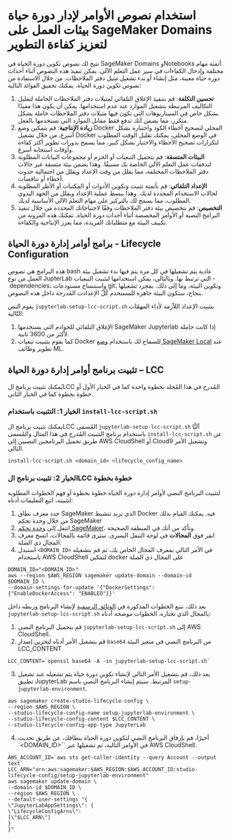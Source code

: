# استخدام نصوص الأوامر لإدار دورة حياة بيئات العمل على SageMaker Domains لتعزيز كفاءة التطوير

تتيح لك نصوص تكوين دورة الحياة في SageMaker Domains وNotebooks أتمتة مهام مختلفة وإدخال الكفاءات في سير عمل التعلم الآلي. يمكن تنفيذ هذه النصوص أثناء أحداث دورة حياة معينة، مثل إنشاء أو بدء تشغيل مثيل دفتر الملاحظات. من خلال الاستفادة من نصوص تكوين دورة الحياة، يمكنك تحقيق الفوائد التالية:

1. **تحسين التكلفة**: قم بتنفيذ الإغلاق التلقائي لمثيلات دفتر الملاحظات الخاملة لتقليل التكاليف المرتبطة بتشغيل الموارد عند عدم استخدامها. يمكن أن يكون هذا مفيدًا بشكل خاص في السيناريوهات التي تكون فيها مثيلات دفتر الملاحظات خاملة بشكل متكرر، مما يضمن أنك تدفع فقط مقابل الموارد التي تستخدمها بالفعل.
2. **زيادة الإنتاجية**: قم بتمكين وضع Docker المحلي لتصحيح أخطاء الكود واختباره بشكل أسرع. من خلال تشغيل Docker في الوضع المحلي، يمكنك تقليل الوقت المطلوب لتكرارات تصحيح الأخطاء والاختبار بشكل كبير، مما يسمح بدورات تطوير أكثر كفاءة وأوقات استجابة أسرع.
3. **البيئات المتسقة**: قم بتحميل التبعيات أو الحزم أو مجموعات البيانات المطلوبة لتدفقات عمل التعلم الآلي الخاصة بك مسبقًا. وهذا يضمن بيئة متسقة عبر حالات دفتر الملاحظات المختلفة، مما يقلل من وقت الإعداد ويقلل من احتمالية حدوث أخطاء أو تناقضات.
4. **الإعداد التلقائي**: قم بأتمتة تثبيت وتكوين الأدوات أو المكتبات أو الأطر المطلوبة لحالات الاستخدام المحددة لديك. وهذا يبسط عملية الإعداد ويقلل من الجهد اليدوي المطلوب، مما يسمح لك بالتركيز على مهام التعلم الآلي الأساسية لديك.
5. **التخصيص**: قم بتخصيص بيئة دفتر الملاحظات وفقًا لاحتياجاتك المحددة من خلال تنفيذ البرامج النصية أو الأوامر المخصصة أثناء أحداث دورة الحياة. تمكنك هذه المرونة من تكييف البيئة مع متطلباتك الفريدة، مما يعزز الإنتاجية والكفاءة.

## برامج أوامر إدارة دورة الحياة - Lifecycle Configuration

هذه البرامج هي نصوص bash عادية يتم تشغيلها في كل مرة يتم فيها بدء تشغيل بيئة العمل من نوع JupterLab التي ترتبط بها.
وبالتالي، يمكن استخدامها لتثبيت التبعيات - dependencies، واستنساخ مستودعات git، وتكوين البيئة، وما إلى ذلك.
بمجرد تشغيلها بنجاح، ستكون البيئة جاهزة للمستخدم كُلّ الإعدادت المُدرجة داخل هذه النصوص.

يقوم النص `jupyterlab-setup-lcc-script.sh` بتثبيت الإعداد اللاّزمة لأداء المهمّات التّالية:

1. الإغلاق التلقائي للخوادم التي يستخدمها SageMaker Jupyterlab إذا كانت خاملة لأكثر من 3600 ثانية.
2. كما يقوم بتثبيت تبعيات Docker للسماح لك باستخدام [وضع SageMaker Local](https://docs.aws.amazon.com/sagemaker/latest/dg/pipelines-local-mode.html) عند تطوير وظائف ML.

## تثبيت برنامج أوامر إدارة دورة الحياة – LCC
يُمكنك تثبيت برنامج الLCC المُدرج في هذا المُجلد بخطوة واحدة كما في الخيار الأول أو خطوة بخطوة كما في الخيار الثاني. 
### الخيار 1: التثبيت باستخدام `install-lcc-script.sh`

يمكنك تثبيت برنامج الLCC المُسمى  `jupyterlab-setup-lcc-script.sh` آليًّا باستخدام برنامج التثبيت المُدرج في هذا المثال والمُسمى `install-lcc-script.sh` عن طريق تحميل البرنامجين النصيين إلى AWS CloudShell أو Cloud9 وتشغيل الأمر التالي.

```
install-lcc-script.sh <domain_id> <lifecycle_config_name>
````

### الخيار 2: تثبيت برنامج الLCC خطوة بخطوة

لتثبيت البرنامج النصي  لأوامر إدارة دورة الحياة خطوة بخطوة أو فهم الخطوات المطلوبة لتثبيته، اتبع التعليمات أدناه:

1. حدد معرف نطاق SageMaker الذي تريد تنشيط Docker فيه. يمكنك القيام بذلك من خلال وحدة تحكم SageMaker
1. انتقل إلى [وحدة تحكم SageMaker](https://console.aws.amazon.com/sagemaker/home)، وتأكد من أنك في المنطقة الصحيحة.
2. انقر فوق **المجالات** في لوحة التنقل اليسرى. سترى قائمة بالمجالات، انسخ معرف المجال ذي الصلة.
2. استبدل `<DOMAIN_ID>` في الأمر التالي بمعرف المجال الخاص بك، ثم قم بتشغيله باستخدام AWS CloudShell لتمكين docker على المجال ذي الصلة
```
DOMAIN_ID="<DOMAIN_ID>"
aws --region $AWS_REGION sagemaker update-domain --domain-id $DOMAIN_ID \
--domain-settings-for-update '{"DockerSettings": {"EnableDockerAccess": "ENABLED"}}'
```
بعد ذلك، نتبع الخطوات المذكورة في [الوثائق الرسمية](https://docs.aws.amazon.com/sagemaker/latest/dg/jl-lcc-create.html) لإنشاء البرنامج وربطه داخل `jupyterlab-setup-lcc-script.sh`
بالمجال الذي تختاره. الخطوات موضحة أدناه:

1. قم بتحميل البرنامج النصي `jupyterlab-setup-lcc-script.sh` إلى AWS CloudShell.
2. قم بتشغيل الأمر أدناه لتخزين إصدار `base64` من البرنامج النصي في متغير البيئة LCC_CONTENT
```
LCC_CONTENT=`openssl base64 -A -in jupyterlab-setup-lcc-script.sh`
```
3. بعد ذلك، قم بتشغيل الأمر التالي لإنشاء تكوين دورة حياة يتم تشغيله عند تشغيل تطبيق JupyterLab المرتبط. سيتم إنشاء البرنامج النصي باسم `setup-jupyterlab-environment`.
```
aws sagemaker create-studio-lifecycle-config \
--region $AWS_REGION \
--studio-lifecycle-config-name setup-jupyterlab-environment \
--studio-lifecycle-config-content $LCC_CONTENT \
--studio-lifecycle-config-app-type JupyterLab
```
4. أخيرًا، قم بإرفاق البرنامج النصي لتكوين دورة الحياة بنطاقك، عن طريق تحديث `<DOMAIN_ID>`` في الأوامر التالية، ثم تشغيلها عبر AWS CloudShell.
```
AWS_ACCOUNT_ID=`aws sts get-caller-identity --query Account --output text`
LCC_ARN="arn:aws:sagemaker:$AWS_REGION:$AWS_ACCOUNT_ID:studio-lifecycle-config/setup-jupyterlab-environment"
aws sagemaker update-domain \
--domain-id $DOMAIN_ID \
--region $AWS_REGION \
--default-user-settings "{
\"JupyterLabAppSettings\": {
\"LifecycleConfigArns\":
[\"$LCC_ARN\"]
}
}"
```